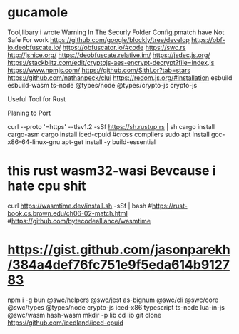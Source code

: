 # gucamole
Tool,libary i wrote
Warning In The Securly Folder Config,pmatch have Not Safe For work 
https://github.com/google/blockly/tree/develop
https://obf-io.deobfuscate.io/
https://obfuscator.io/#code
https://swc.rs
http://jsnice.org/
https://deobfuscate.relative.im/
https://jsdec.js.org/
https://stackblitz.com/edit/cryptojs-aes-encrypt-decrypt?file=index.js
https://www.npmjs.com/
https://github.com/SithLor?tab=stars
https://github.com/nathanpeck/clui
https://redom.js.org/#installation
esbuild esbuild-wasm ts-node @types/node @types/crypto-js crypto-js



Useful Tool for Rust


Planing to Port 

curl --proto '=https' --tlsv1.2 -sSf https://sh.rustup.rs | sh
cargo install cargo-asm
cargo install iced-cpuid
#cross compliers
sudo apt install gcc-x86-64-linux-gnu
apt-get install -y build-essential
# this rust wasm32-wasi Bevcause i hate cpu shit
curl https://wasmtime.dev/install.sh -sSf | bash
#https://rust-book.cs.brown.edu/ch06-02-match.html
#https://github.com/bytecodealliance/wasmtime
# https://gist.github.com/jasonparekh/384a4def76fc751e9f5eda614b912783
npm i -g bun @swc/helpers @swc/jest as-bignum @swc/cli @swc/core @swc/types @types/node crypto-js iced-x86 typescript ts-node lua-in-js @swc/wasm hash-wasm
mkdir -p lib
cd lib
git clone https://github.com/icedland/iced-cpuid